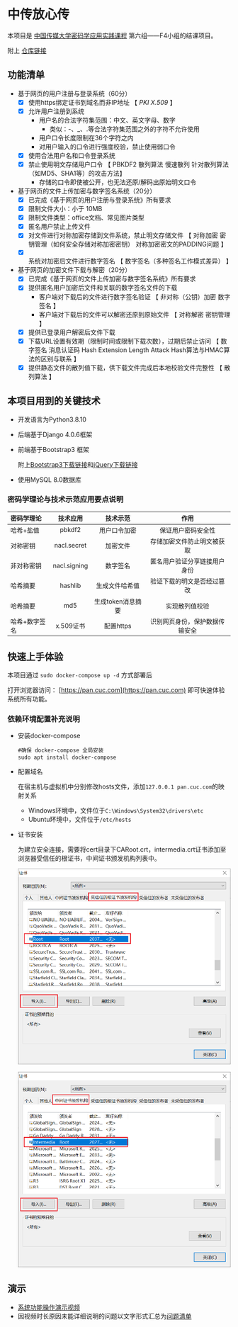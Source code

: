 # 中传放心传

本项目是 [中国传媒大学密码学应用实践课程](https://c4pr1c3.github.io/cuc-wiki/ac.html) 第六组——F4小组的结课项目。

附上 [仓库链接](https://github.com/Ning-Lorraine/F4-CUC-PracticalCryptography)

## 功能清单

- 基于网页的用户注册与登录系统（60分）
  - [x] 使用https绑定证书到域名而非IP地址 【 *PKI* *X.509* 】
  - [x] 允许用户注册到系统
    - 用户名的合法字符集范围：中文、英文字母、数字
      - 类似：-、_、.等合法字符集范围之外的字符不允许使用
    - 用户口令长度限制在36个字符之内
    - 对用户输入的口令进行强度校验，禁止使用弱口令
  - [x] 使用合法用户名和口令登录系统
  - [x] 禁止使用明文存储用户口令 【 PBKDF2 散列算法 慢速散列 针对散列算法（如MD5、SHA1等）的攻击方法】
    - 存储的口令即使被公开，也无法还原/解码出原始明文口令
- 基于网页的文件上传加密与数字签名系统（20分）
  - [x] 已完成《基于网页的用户注册与登录系统》所有要求
  - [x] 限制文件大小：小于 10MB
  - [x] 限制文件类型：office文档、常见图片类型
  - [x] 匿名用户禁止上传文件
  - [x] 对文件进行对称加密存储到文件系统，禁止明文存储文件 【 对称加密 密钥管理（如何安全存储对称加密密钥） 对称加密密文的PADDING问题 】
  - [x] 系统对加密后文件进行数字签名 【 数字签名（多种签名工作模式差异） 】
- 基于网页的加密文件下载与解密（20分）
  - [x] 已完成《基于网页的文件上传加密与数字签名系统》所有要求
  - [x] 提供匿名用户加密后文件和关联的数字签名文件的下载
    - 客户端对下载后的文件进行数字签名验证 【 非对称（公钥）加密 数字签名 】
    - 客户端对下载后的文件可以解密还原到原始文件 【 对称解密 密钥管理 】
  - [x] 提供已登录用户解密后文件下载
  - [x] 下载URL设置有效期（限制时间或限制下载次数），过期后禁止访问 【 数字签名 消息认证码 Hash Extension Length Attack Hash算法与HMAC算法的区别与联系 】
  - [x] 提供静态文件的散列值下载，供下载文件完成后本地校验文件完整性 【 散列算法 】

## 本项目用到的关键技术

- 开发语言为Python3.8.10

- 后端基于Django 4.0.6框架

- 前端基于Bootstrap3 框架

  附上[Bootstrap3下载链接](https://v3.bootcss.com/getting-started/#download)和[jQuery下载链接](https://www.jq22.com/jquery-info122)

- 使用MySQL 8.0数据库

### 密码学理论与技术示范应用要点说明
| 密码学理论   | 技术应用 |   技术示范 |作用|
| :------------- | :----------: | :----------: | :----------: |
|哈希+盐值 | pbkdf2 | 用户口令加密 |保证用户密码安全性|
|  对称密钥|   nacl.secret   |  加密文件 | 存储加密文件防止明文被获取 |
| 非对称密钥  |    nacl.signing   | 数字签名|匿名用户验证分享链接用户身份|
|哈希摘要|hashlib|生成文件哈希值|验证下载的明文是否经过篡改|
|哈希摘要|md5|生成token消息摘要|实现散列值校验|
|哈希+数字签名|x.509证书|配置https|识别网页身份，保护数据传输安全|

## 快速上手体验

本项目通过 `sudo docker-compose up -d` 方式部署后

打开浏览器访问： [https://pan.cuc.com](https://pan.cuc.com) 即可快速体验系统所有功能。

### 依赖环境配置补充说明

- 安装docker-compose

  ```
  #确保 docker-compose 全局安装
  sudo apt install docker-compose
  ```

- 配置域名

  在宿主机与虚拟机中分别修改hosts文件，添加`127.0.0.1 pan.cuc.com`的映射关系

  - Windows环境中，文件位于`C:\Windows\System32\drivers\etc`
  - Ubuntu环境中，文件位于`/etc/hosts`

- 证书安装

  为建立安全连接，需要将cert目录下CARoot.crt，intermedia.crt证书添加至浏览器受信任的根证书，中间证书颁发机构列表中。

  ![](img/root.png)

  ![](img/intermedia.png)

## 演示

- [系统功能操作演示视频](https://www.bilibili.com/video/BV1LB4y1L72s?spm_id_from=333.999.0.0&vd_source=b6b417005a6423397884b3002dba82fc) 
- 因视频时长原因未能详细说明的问题以文字形式汇总为[问题清单](./问题清单.md)
